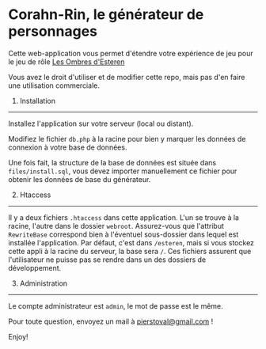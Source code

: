 Corahn-Rin, le générateur de personnages
========================

Cette web-application vous permet d'étendre votre expérience de jeu pour le jeu de rôle [Les Ombres d'Esteren][3]

Vous avez le droit d'utiliser et de modifier cette repo, mais pas d'en faire une utilisation commerciale.

1) Installation
----------------------------------

Installez l'application sur votre serveur (local ou distant).

Modifiez le fichier `db.php` à la racine pour bien y marquer les données de connexion à votre base de données.

Une fois fait, la structure de la base de données est située dans `files/install.sql`, vous devez importer manuellement ce fichier pour obtenir les données de base du générateur.

2) Htaccess
-------------------------------------

Il y a deux fichiers `.htaccess` dans cette application. L'un se trouve à la racine, l'autre dans le dossier `webroot`.
Assurez-vous que l'attribut `RewriteBase` correspond bien à l'éventuel sous-dossier dans lequel est installée l'application.
Par défaut, c'est dans `/esteren`, mais si vous stockez cette appli à la racine du serveur, la base sera `/`.
Ces fichiers assurent que l'utilisateur ne puisse pas se rendre dans un des dossiers de développement.

3) Administration
--------------------------------

Le compte administrateur est `admin`, le mot de passe est le même.

Pour toute question, envoyez un mail à pierstoval@gmail.com !

Enjoy!

[3]:  http://www.esteren.org/
